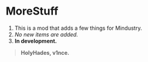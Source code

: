 # MoreStuff

1) This is a mod that adds a few things for Mindustry.
2) *No new items are added.*
3) **In development.**

> **HolyHades, v1nce.**
